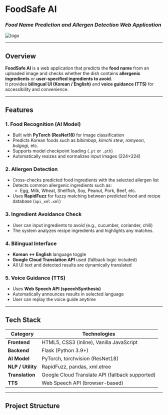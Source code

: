 # FoodSafe AI  
### _Food Name Prediction and Allergen Detection Web Application_

![logo](static/logo.png)

---

## Overview
**FoodSafe AI** is a web application that predicts the **food name** from an uploaded image and checks whether the dish contains **allergenic ingredients** or **user-specified ingredients to avoid**.  
It provides **bilingual UI (Korean / English)** and **voice guidance (TTS)** for accessibility and convenience.

---

## Features

### 1. Food Recognition (AI Model)
- Built with **PyTorch (ResNet18)** for image classification  
- Predicts Korean foods such as *bibimbap*, *kimchi stew*, *ramyeon*, *bulgogi*, etc.
- Supports model checkpoint loading (`.pt` or `.pth`)
- Automatically resizes and normalizes input images (224×224)

### 2. Allergen Detection
- Cross-checks predicted food ingredients with the selected allergen list  
- Detects common allergenic ingredients such as:
  - Egg, Milk, Wheat, Shellfish, Soy, Peanut, Pork, Beef, etc.
- Uses **RapidFuzz** for fuzzy matching between predicted food and recipe database (`api_xml.xml`)

### 3. Ingredient Avoidance Check
- User can input ingredients to avoid (e.g., cucumber, coriander, chili)
- The system analyzes recipe ingredients and highlights any matches.

### 4. Bilingual Interface
- **Korean ↔ English** language toggle  
- **Google Cloud Translation API** used (fallback logic included)  
- All UI text and detected results are dynamically translated

### 5. Voice Guidance (TTS)
- Uses **Web Speech API (speechSynthesis)**  
- Automatically announces results in selected language  
- User can replay the voice guide anytime

---

## Tech Stack

| Category | Technologies |
|-----------|---------------|
| **Frontend** | HTML5, CSS3 (inline), Vanilla JavaScript |
| **Backend** | Flask (Python 3.9+) |
| **AI Model** | PyTorch, torchvision (ResNet18) |
| **NLP / Utility** | RapidFuzz, pandas, xml.etree |
| **Translation** | Google Cloud Translate API (fallback supported) |
| **TTS** | Web Speech API (browser-based) |

---

## Project Structure

